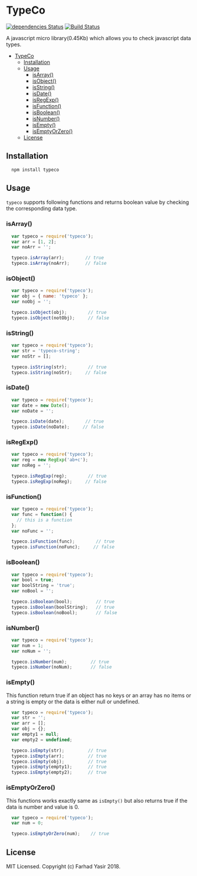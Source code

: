 # TypeCo

[![dependencies Status](https://david-dm.org/nutboltu/typeco/status.svg)](https://david-dm.org/nutboltu/typeco) [![Build Status](https://travis-ci.org/nutboltu/typeco.svg?branch=master)](https://travis-ci.org/nutboltu/typeco)

A javascript micro library(0.45Kb) which allows you to check javascript data types.
<!-- TOC -->

- [TypeCo](#typeco)
  - [Installation](#installation)
  - [Usage](#usage)
    - [isArray()](#isarray)
    - [isObject()](#isobject)
    - [isString()](#isstring)
    - [isDate()](#isdate)
    - [isRegExp()](#isregexp)
    - [isFunction()](#isfunction)
    - [isBoolean()](#isboolean)
    - [isNumber()](#isnumber)
    - [isEmpty()](#isempty)
    - [isEmptyOrZero()](#isemptyorzero)
  - [License](#license)

<!-- /TOC -->

## Installation

```bash
  npm install typeco
```

## Usage

`typeco` supports following functions and returns boolean value by checking the corresponding data type.

### isArray()

```javascript
  var typeco = require('typeco');
  var arr = [1, 2];
  var noArr = '';

  typeco.isArray(arr);        // true
  typeco.isArray(noArr);      // false
```

### isObject()

```javascript
  var typeco = require('typeco');
  var obj = { name: 'typeco' };
  var noObj = '';

  typeco.isObject(obj);        // true
  typeco.isObject(notObj);     // false
```

### isString()

```javascript
  var typeco = require('typeco');
  var str = 'typeco-string';
  var noStr = [];

  typeco.isString(str);        // true
  typeco.isString(noStr);     // false
```

### isDate()

```javascript
  var typeco = require('typeco');
  var date = new Date();
  var noDate = '';

  typeco.isDate(date);        // true
  typeco.isDate(noDate);     // false
```

### isRegExp()

```javascript
  var typeco = require('typeco');
  var reg = new RegExp('ab+c');
  var noReg = '';

  typeco.isRegExp(reg);        // true
  typeco.isRegExp(noReg);     // false
```

### isFunction()

```javascript
  var typeco = require('typeco');
  var func = function() {
    // this is a function
  };
  var noFunc = '';

  typeco.isFunction(func);        // true
  typeco.isFunction(noFunc);     // false
```

### isBoolean()

```javascript
  var typeco = require('typeco');
  var bool = true;
  var boolString = 'true';
  var noBool = '';

  typeco.isBoolean(bool);         // true
  typeco.isBoolean(boolString);   // true
  typeco.isBoolean(noBool);       // false
```

### isNumber()

```javascript
  var typeco = require('typeco');
  var num = 1;
  var noNum = '';

  typeco.isNumber(num);         // true
  typeco.isNumber(noNum);       // false
```

### isEmpty()

This function return true if an object has no keys or an array has no items or a string is empty or the data is either null or undefined.

```javascript
  var typeco = require('typeco');
  var str = '';
  var arr = [];
  var obj = {};
  var empty1 = null;
  var empty2 = undefined;

  typeco.isEmpty(str);         // true
  typeco.isEmpty(arr);         // true
  typeco.isEmpty(obj);         // true
  typeco.isEmpty(empty1);      // true
  typeco.isEmpty(empty2);      // true
```

### isEmptyOrZero()

This functions works exactly same as `isEmpty()` but also returns true if the data is number and value is 0.

```javascript
  var typeco = require('typeco');
  var num = 0;

  typeco.isEmptyOrZero(num);    // true
```

## License

MIT Licensed. Copyright (c) Farhad Yasir 2018.
